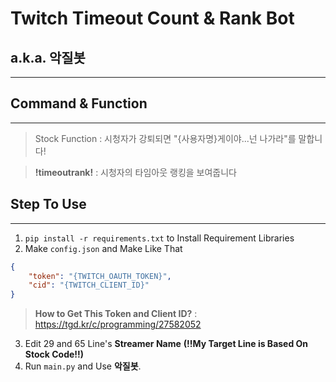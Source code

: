 # Twitch Timeout Count & Rank Bot
## a.k.a. 악질봇
***
## Command & Function
***
> Stock Function : 시청자가 강퇴되면 "{사용자명}게이야...넌 나가라"를 말합니다!

> **!timeoutrank!**
> : 시청자의 타임아웃 랭킹을 보여줍니다

## Step To Use
***
1. ```pip install -r requirements.txt``` to Install Requirement Libraries
2. Make ```config.json``` and Make Like That
```json
{
    "token": "{TWITCH_OAUTH_TOKEN}",
    "cid": "{TWITCH_CLIENT_ID}"
}
```
> **How to Get This Token and Client ID?** : https://tgd.kr/c/programming/27582052
3. Edit 29 and 65 Line's **Streamer Name** **(!!My Target Line is Based On Stock Code!!)**
4. Run ```main.py``` and Use **악질봇**.

